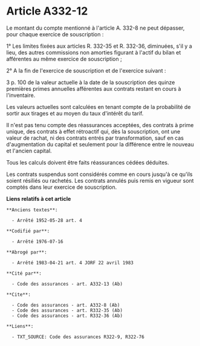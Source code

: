 # Article A332-12

Le montant du compte mentionné à l'article A. 332-8 ne peut dépasser, pour chaque exercice de souscription :

1° Les limites fixées aux articles R. 332-35 et R. 332-36, diminuées, s'il y a lieu, des autres commissions non amorties
figurant à l'actif du bilan et afférentes au même exercice de souscription ;

2° A la fin de l'exercice de souscription et de l'exercice suivant :

3 p. 100 de la valeur actuelle à la date de la souscription des quinze premières primes annuelles afférentes aux contrats
restant en cours à l'inventaire.

Les valeurs actuelles sont calculées en tenant compte de la probabilité de sortir aux tirages et au moyen du taux d'intérêt
du tarif.

Il n'est pas tenu compte des réassurances acceptées, des contrats à prime unique, des contrats à effet rétroactif qui, dès la
souscription, ont une valeur de rachat, ni des contrats entrés par transformation, sauf en cas d'augmentation du capital et
seulement pour la différence entre le nouveau et l'ancien capital.

Tous les calculs doivent être faits réassurances cédées déduites.

Les contrats suspendus sont considérés comme en cours jusqu'à ce qu'ils soient résiliés ou rachetés. Les contrats annulés
puis remis en vigueur sont comptés dans leur exercice de souscription.

**Liens relatifs à cet article**

	**Anciens textes**:

	  - Arrêté 1952-05-28 art. 4

	**Codifié par**:

	  - Arrêté 1976-07-16

	**Abrogé par**:

	  - Arrêté 1983-04-21 art. 4 JORF 22 avril 1983

	**Cité par**:

	  - Code des assurances - art. A332-13 (Ab)

	**Cite**:

	  - Code des assurances - art. A332-8 (Ab)
	  - Code des assurances - art. R332-35 (Ab)
	  - Code des assurances - art. R332-36 (Ab)

	**Liens**:

	  - TXT_SOURCE: Code des assurances R322-9, R322-76
